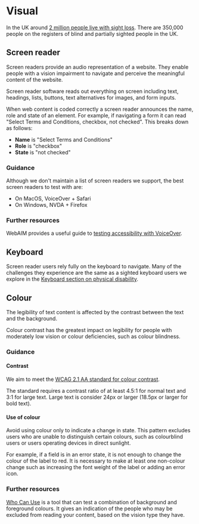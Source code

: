 # Visual

In the UK around [2 million people live with sight loss][sight-loss]. There are 350,000 people on the registers of blind and partially sighted people in the UK.

[sight-loss]: https://www.rnib.org.uk/professionals/knowledge-and-research-hub/key-information-and-statistics

## Screen reader

Screen readers provide an audio representation of a website. They enable people with a vision impairment to navigate and perceive the meaningful content of the website.

Screen reader software reads out everything on screen including text, headings, lists, buttons, text alternatives for images, and form inputs.

When web content is coded correctly a screen reader announces the name, role and state of an element. For example, if navigating a form it can read "Select Terms and Conditions, checkbox, not checked". This breaks down as follows:

- **Name** is "Select Terms and Conditions"
- **Role** is "checkbox"
- **State** is "not checked"

### Guidance

Although we don't maintain a list of screen readers we support, the best screen readers to test with are:

- On MacOS, VoiceOver + Safari
- On Windows, NVDA + Firefox

### Further resources

WebAIM provides a useful guide to [testing accessibility with VoiceOver](https://webaim.org/articles/voiceover/).

## Keyboard

Screen reader users rely fully on the keyboard to navigate. Many of the challenges they experience are the same as a sighted keyboard users we explore in the [Keyboard section on physical disability](./02-physical.md#Keyboard).

## Colour

The legibility of text content is affected by the contrast between the text and the background.

Colour contrast has the greatest impact on legibility for people with moderately low vision or colour deficiencies, such as colour blindness.

### Guidance

#### Contrast

We aim to meet the [WCAG 2.1 AA standard for colour contrast](https://www.w3.org/TR/WCAG21/#contrast-minimum).

The standard requires a contrast ratio of at least 4.5:1 for normal text and 3:1 for large text. Large text is consider 24px or larger (18.5px or larger for bold text).

#### Use of colour

Avoid using colour only to indicate a change in state. This pattern excludes users who are unable to distinguish certain colours, such as colourblind users or users operating devices in direct sunlight.

For example, if a field is in an error state, it is not enough to change the colour of the label to red. It is necessary to make at least one non-colour change such as increasing the font weight of the label or adding an error icon.

### Further resources

[Who Can Use](https://whocanuse.com/) is a tool that can test a combination of background and foreground colours. It gives an indication of the people who may be excluded from reading your content, based on the vision type they have.
